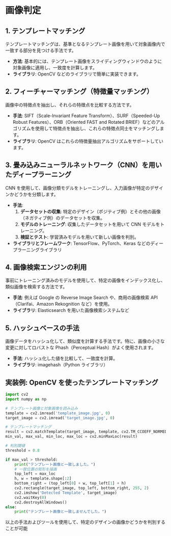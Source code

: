 # 画像判定

## 1. テンプレートマッチング

テンプレートマッチングは、基準となるテンプレート画像を用いて対象画像内で一致する部分を見つける手法です。

- **方法**: 基本的には、テンプレート画像をスライディングウィンドウのように対象画像に適用し、一致度を計算します。
- **ライブラリ**: OpenCV などのライブラリで簡単に実装できます。

## 2. フィーチャーマッチング（特徴量マッチング）

画像中の特徴点を抽出し、それらの特徴点を比較する方法です。

- **手法**: SIFT（Scale-Invariant Feature Transform）、SURF（Speeded-Up Robust Features）、ORB（Oriented FAST and Rotated BRIEF）などのアルゴリズムを使用して特徴点を抽出し、これらの特徴点同士をマッチングします。
- **ライブラリ**: OpenCV はこれらの特徴量抽出アルゴリズムをサポートしています。

## 3. 畳み込みニューラルネットワーク（CNN）を用いたディープラーニング

CNN を使用して、画像分類モデルをトレーニングし、入力画像が特定のデザインかどうかを分類します。

- **手法**:
  1. **データセットの収集**: 特定のデザイン（ポジティブ例）とその他の画像（ネガティブ例）のデータセットを収集。
  2. **モデルのトレーニング**: 収集したデータセットを用いて CNN モデルをトレーニング。
  3. **検証とテスト**: 学習済みモデルを用いて新しい画像を判別。
- **ライブラリとフレームワーク**: TensorFlow、PyTorch、Keras などのディープラーニングライブラリ

## 4. 画像検索エンジンの利用

事前にトレーニング済みのモデルを使用して、特定の画像をインデックス化し、類似画像を検索する方法です。

- **手法**: 例えば Google の Reverse Image Search や、商用の画像検索 API（Clarifai、Amazon Rekognition など）を使用。
- **ライブラリ**: Elasticsearch を用いた画像検索システムなど

## 5. ハッシュベースの手法

画像データをハッシュ化して、類似度を計算する手法です。特に、画像の小さな変更に対してロバストな Phash（Perceptual Hash）がよく使用されます。

- **手法**: ハッシュ化した値を比較して、一致度を計算。
- **ライブラリ**: imagehash（Python ライブラリ）

## 実装例: OpenCV を使ったテンプレートマッチング

```python
import cv2
import numpy as np

# テンプレート画像と対象画像を読み込み
template = cv2.imread('template_image.jpg', 0)
target_image = cv2.imread('target_image.jpg', 0)

# テンプレートマッチング
result = cv2.matchTemplate(target_image, template, cv2.TM_CCOEFF_NORMED)
min_val, max_val, min_loc, max_loc = cv2.minMaxLoc(result)

# 判別閾値
threshold = 0.8

if max_val > threshold:
    print("テンプレート画像と一致しました。")
    # 一致位置の矩形を描画
    top_left = max_loc
    h, w = template.shape[:2]
    bottom_right = (top_left[0] + w, top_left[1] + h)
    cv2.rectangle(target_image, top_left, bottom_right, 255, 2)
    cv2.imshow('Detected Template', target_image)
    cv2.waitKey(0)
    cv2.destroyAllWindows()
else:
    print("テンプレート画像と一致しませんでした。")
```

以上の手法およびツールを使用して、特定のデザインの画像かどうかを判別することが可能
